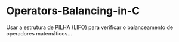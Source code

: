 # Operators-Balancing-in-C
Usar a estrutura de PILHA (LIFO) para verificar o balanceamento de operadores matemáticos...
